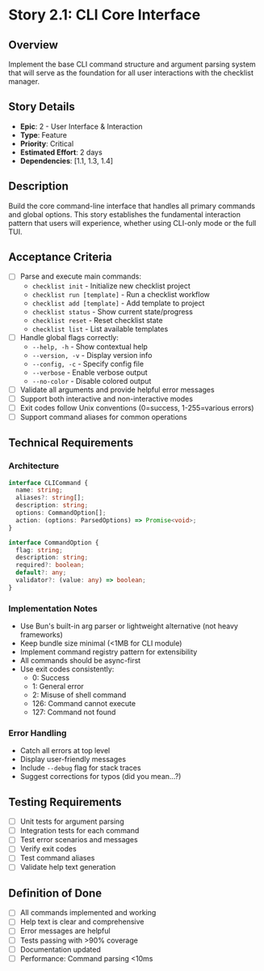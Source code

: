 # Story 2.1: CLI Core Interface

## Overview

Implement the base CLI command structure and argument parsing system that will serve as the foundation for all user interactions with the checklist manager.

## Story Details

- **Epic**: 2 - User Interface & Interaction
- **Type**: Feature
- **Priority**: Critical
- **Estimated Effort**: 2 days
- **Dependencies**: [1.1, 1.3, 1.4]

## Description

Build the core command-line interface that handles all primary commands and global options. This story establishes the fundamental interaction pattern that users will experience, whether using CLI-only mode or the full TUI.

## Acceptance Criteria

- [ ] Parse and execute main commands:
  - `checklist init` - Initialize new checklist project
  - `checklist run [template]` - Run a checklist workflow
  - `checklist add [template]` - Add template to project
  - `checklist status` - Show current state/progress
  - `checklist reset` - Reset checklist state
  - `checklist list` - List available templates
- [ ] Handle global flags correctly:
  - `--help, -h` - Show contextual help
  - `--version, -v` - Display version info
  - `--config, -c` - Specify config file
  - `--verbose` - Enable verbose output
  - `--no-color` - Disable colored output
- [ ] Validate all arguments and provide helpful error messages
- [ ] Support both interactive and non-interactive modes
- [ ] Exit codes follow Unix conventions (0=success, 1-255=various errors)
- [ ] Support command aliases for common operations

## Technical Requirements

### Architecture

```typescript
interface CLICommand {
  name: string;
  aliases?: string[];
  description: string;
  options: CommandOption[];
  action: (options: ParsedOptions) => Promise<void>;
}

interface CommandOption {
  flag: string;
  description: string;
  required?: boolean;
  default?: any;
  validator?: (value: any) => boolean;
}
```

### Implementation Notes

- Use Bun's built-in arg parser or lightweight alternative (not heavy frameworks)
- Keep bundle size minimal (<1MB for CLI module)
- Implement command registry pattern for extensibility
- All commands should be async-first
- Use exit codes consistently:
  - 0: Success
  - 1: General error
  - 2: Misuse of shell command
  - 126: Command cannot execute
  - 127: Command not found

### Error Handling

- Catch all errors at top level
- Display user-friendly messages
- Include `--debug` flag for stack traces
- Suggest corrections for typos (did you mean...?)

## Testing Requirements

- [ ] Unit tests for argument parsing
- [ ] Integration tests for each command
- [ ] Test error scenarios and messages
- [ ] Verify exit codes
- [ ] Test command aliases
- [ ] Validate help text generation

## Definition of Done

- [ ] All commands implemented and working
- [ ] Help text is clear and comprehensive
- [ ] Error messages are helpful
- [ ] Tests passing with >90% coverage
- [ ] Documentation updated
- [ ] Performance: Command parsing <10ms
